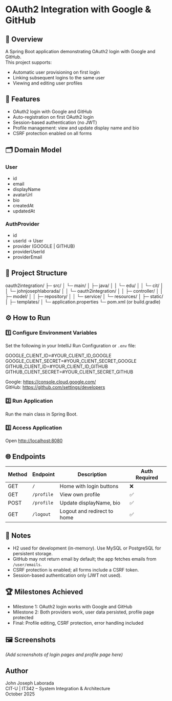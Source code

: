 # OAuth2 Integration with Google & GitHub

## 📘 Overview
A Spring Boot application demonstrating OAuth2 login with Google and GitHub.  
This project supports:
- Automatic user provisioning on first login
- Linking subsequent logins to the same user
- Viewing and editing user profiles

## 🧩 Features
- OAuth2 login with Google and GitHub
- Auto-registration on first OAuth2 login
- Session-based authentication (no JWT)
- Profile management: view and update display name and bio
- CSRF protection enabled on all forms

## 🗂️ Domain Model
### User
- id
- email
- displayName
- avatarUrl
- bio
- createdAt
- updatedAt

### AuthProvider
- id
- userId → User
- provider (GOOGLE | GITHUB)
- providerUserId
- providerEmail

## 📁 Project Structure


oauth2integration/
├─ src/
│ └─ main/
│ ├─ java/
│ │ └─ edu/
│ │ └─ cit/
│ │ └─ johnjosephlaborada/
│ │ └─ oauth2integration/
│ │ ├─ controller/
│ │ ├─ model/
│ │ ├─ repository/
│ │ └─ service/
│ └─ resources/
│ ├─ static/
│ ├─ templates/
│ └─ application.properties
└─ pom.xml (or build.gradle)


## ⚙️ How to Run
### 1️⃣ Configure Environment Variables
Set the following in your IntelliJ Run Configuration or `.env` file:

GOOGLE_CLIENT_ID=#YOUR_CLIENT_ID_GOOGLE
GOOGLE_CLIENT_SECRET=#YOUR_CLIENT_SECRET_GOOGLE
GITHUB_CLIENT_ID=#YOUR_CLIENT_ID_GITHUB
GITHUB_CLIENT_SECRET=#YOUR_CLIENT_SECRET_GITHUB


Google: https://console.cloud.google.com/  
GitHub: https://github.com/settings/developers

### 2️⃣ Run Application
Run the main class in Spring Boot.

### 3️⃣ Access Application
Open [http://localhost:8080](http://localhost:8080)

## 🌐 Endpoints
| Method | Endpoint    | Description                  | Auth Required |
|--------|------------|------------------------------|---------------|
| GET    | `/`        | Home with login buttons      | ❌            |
| GET    | `/profile` | View own profile             | ✅            |
| POST   | `/profile` | Update displayName, bio      | ✅            |
| GET    | `/logout`  | Logout and redirect to home  | ✅            |

## 📝 Notes
- H2 used for development (in-memory). Use MySQL or PostgreSQL for persistent storage.
- GitHub may not return email by default; the app fetches emails from `/user/emails`.
- CSRF protection is enabled; all forms include a CSRF token.
- Session-based authentication only (JWT not used).

## 🏆 Milestones Achieved
- Milestone 1: OAuth2 login works with Google and GitHub
- Milestone 2: Both providers work, user data persisted, profile page protected
- Final: Profile editing, CSRF protection, error handling included

## 🖼️ Screenshots
*(Add screenshots of login pages and profile page here)*

## Author
John Joseph Laborada  
CIT-U | IT342 – System Integration & Architecture  
October 2025

